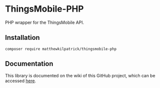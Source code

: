 # ThingsMobile-PHP
PHP wrapper for the ThingsMobile API.

## Installation
`composer require matthewkilpatrick/thingsmobile-php`

## Documentation
This library is documented on the wiki of this GitHub project, which can be accessed [here](https://github.com/Matthew-Kilpatrick/ThingsMobile-PHP/wiki/Documentation).
